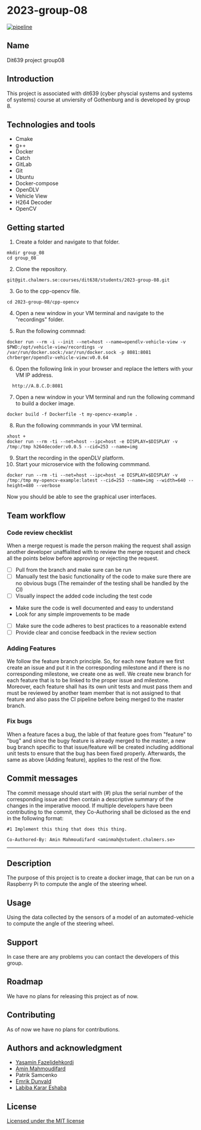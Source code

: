 # 2023-group-08

[![pipeline](https://git.chalmers.se/courses/dit638/students/2023-group-08/badges/main/pipeline.svg)](https://git.chalmers.se/courses/dit638/students/2023-group-08/pipelines)

## Name
Dit639 project group08

## Introduction
This project is associated with dit639 (cyber physcial systems and systems of systems) course at unviersity of Gothenburg and is 
developed by group 8.

## Technologies and tools
- Cmake
- g++
- Docker
- Catch
- GitLab
- Git
- Ubuntu
- Docker-compose
- OpenDLV
- Vehicle View
- H264 Decoder
- OpenCV 



## Getting started

1. Create a folder and navigate to that folder.
```
mkdir group_08
cd group_08
```
2. Clone the repository.
```
git@git.chalmers.se:courses/dit638/students/2023-group-08.git

```
3. Go to the cpp-opencv file.
```
cd 2023-group-08/cpp-opencv
```
4. Open a new window in your VM terminal and navigate to the "recordings" folder.

5. Run the following commnad:

```
docker run --rm -i --init --net=host --name=opendlv-vehicle-view -v $PWD:/opt/vehicle-view/recordings -v /var/run/docker.sock:/var/run/docker.sock -p 8081:8081 chrberger/opendlv-vehicle-view:v0.0.64 
```
6. Open the following link in your browser and replace the letters with your VM IP address.
```
  http://A.B.C.D:8081

  ```
7. Open a new window in your VM terminal and run the following command to build a docker image.

```
docker build -f Dockerfile -t my-opencv-example .
```
8. Run the following commmands in your VM terminal.
```
xhost +
docker run --rm -ti --net=host --ipc=host -e DISPLAY=$DISPLAY -v /tmp:/tmp h264decoder:v0.0.5 --cid=253 --name=img

```
9. Start the recording in the openDLV platform.
10. Start your microservice with the following commmand.
```
docker run --rm -ti --net=host --ipc=host -e DISPLAY=$DISPLAY -v /tmp:/tmp my-opencv-example:latest --cid=253 --name=img --width=640 --height=480 --verbose 
```
Now you should be able to see the graphical user interfaces.


## Team workflow
### Code review checklist
When a merge request is made the person making the request shall assign another developer unaffialited with to review the merge request and check all the points below before approving or rejecting the request.

- [ ] Pull from the branch and make sure can be run
- [ ] Manually test the basic functionality of the code to make sure there are no obvious bugs (The remainder of the testing shall be handled by the CI)
- [ ] Visually inspect the added code including the test code
- Make sure the code is well documented and easy to understand 
- Look for any simple improvements to be made
- [ ] Make sure the code adheres to best practices to a reasonable extend
- [ ] Provide clear and concise feedback in the review section

### Adding Features
We follow the feature branch principle. So, for each new feature we first create an issue and put it in the corresponding milestone and if there is no corresponding milestone, we create one as well. We create new branch for each feature that is to be linked to the proper issue and milestone. Moreover, each feature shall has its own unit tests and must pass them and must be reviewed by another team member that is not assigned to that feature and also pass the CI pipeline before being merged to the master branch.

### Fix bugs
When a feature faces a bug, the lable of that feature goes from "feature" to "bug" and since the bugy feature is already merged to the master, a new bug branch specific to that issue/feature will be created including additional unit tests to ensure that the bug has been fixed properly. Afterwards, the same as above (Adding feature), applies to the rest of the flow.

## Commit messages
The commit message should start with (#) plus the serial number of the corresponding issue and then contain a descriptive summary of the changes in the imperative moood. If multiple developers have been contributing to the commit, they Co-Authoring shall be diclosed as the end in the following format:

```
#1 Implement this thing that does this thing.

Co-Authored-By: Amin Mahmoudifard <aminmah@student.chalmers.se>
```


***



## Description
The purpose of this project is to create a docker image, that can be run on a Raspberry Pi to compute the angle of the steering wheel.


## Usage
Using the data collected by the sensors of a model of an automated-vehicle to compute the angle of the steering wheel.

## Support
In case there are any problems you can contact the developers of this group.

## Roadmap
We have no plans for releasing this project as of now.

## Contributing
As of now we have no plans for contributions.

## Authors and acknowledgment
- [Yasamin Fazelidehkordi](https://git.chalmers.se/yasaminf)
- [Amin Mahmoudifard](https://git.chalmers.se/aminmah)
- Patrik Samcenko
- [Emrik Dunvald](https://git.chalmers.se/dunvald)
- [Labiba Karar Eshaba](https://git.chalmers.se/eshaba)

## License
[Licensed under the MIT license](https://git.chalmers.se/courses/dit638/students/2023-group-08/-/blob/Assignment6/LICENSE)

